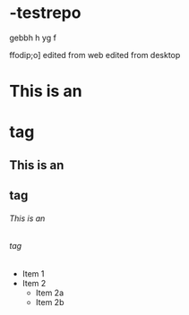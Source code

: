 

# -testrepo
gebbh
h
yg
f

ffodip;o]
edited from web
edited from desktop
# This is an <h1> tag
## This is an <h2> tag
###### This is an <h6> tag

* Item 1
* Item 2
  * Item 2a
  * Item 2b